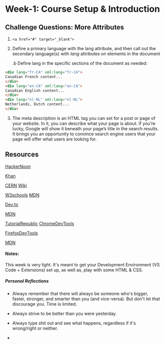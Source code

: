 # Week-1: Course Setup & Introduction


## Challenge Questions: More Attributes

1.  ``` <a href="#" target="_blank"> ```

2. Define a primary language with the lang attribute, and then call out the secondary language(s) with *lang* attributes on elements in the document

    .b Define lang in the specific sections of the document as needed:
```html
<div lang="fr-CA" xml:lang="fr-CA">
Canadian French content...
</div>
<div lang="en-CA" xml:lang="en-CA">
Canadian English content...
</div>
<div lang="nl-NL" xml:lang="nl-NL">
Netherlands, Dutch content...
</div>
```

3. The meta description is an HTML tag you can set for a post or page of your website. In it, you can describe what your page is about. If you’re lucky, Google will show it beneath your page’s title in the search results. It brings you an opportunity to convince search engine users that your page will offer what users are looking for.

## Resources

[HackerNoon](https://hackernoon.com/should-you-be-a-back-end-front-end-or-full-stack-developer-cf3a39aa95de)

[Khan](https://www.khanacademy.org/computing/computer-programming/html-css-js/using-js-libraries-in-your-webpage/a/whats-a-js-library)

[CERN](http://info.cern.ch/hypertext/WWW/TheProject.html)
[Wiki](https://en.wikipedia.org/wiki/World_Wide_Web#History)

[W3schools](https://www.w3schools.com/)
[MDN](https://developer.mozilla.org/en-US/docs/Web/Reference)

[Dev.to](https://dev.to/)

[MDN](https://developer.mozilla.org/en-US/docs/Learn/HTML/Introduction_to_HTML/Getting_started#Anatomy_of_an_HTML_element)

[TutorialRepublic](https://www.tutorialrepublic.com/html-tutorial/html-elements.php)
[ChromeDevTools](https://developers.google.com/web/tools/chrome-devtools)

[FirefoxDevTools](https://developer.mozilla.org/en-US/docs/Tools)

[MDN](https://developer.mozilla.org/en-US/docs/Learn/HTML/Introduction_to_HTML/Getting_started#Anatomy_of_an_HTML_document)
[]()
[]()

#### Notes:
This week is very light. It's meant to get your Development Environment (VS Code + Extensions) set up, as well as, play with some HTML & CSS.

##### Personal Reflections

- Always remember that there will always be someone who's bigger, faster, stronger, and smarter than you (and vice-versa). But don't let that discourage you. Time is limited.

- Always strive to be better than you were yesterday.

- Always type shit out and see what happens, regardless if it's wrong/right or neither.

-